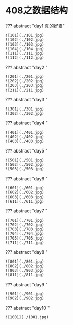 # 408之数据结构

??? abstract "day1 真的好累"

    ![101](./101.jpg)
    ![102](./102.jpg)
    ![103](./103.jpg)
    ![104](./104.jpg)
    ![111](./111.jpg)
    ![112](./112.jpg)

??? abstract "day2 "

    ![201](./201.jpg)
    ![202](./202.jpg)
    ![203](./203.jpg)
    ![211](./211.jpg)

??? abstract "day3 "

    ![301](./301.jpg)
    ![302](./302.jpg)

??? abstract "day4 "

    ![401](./401.jpg)
    ![402](./402.jpg)
    ![403](./403.jpg)

??? abstract "day5 "

    ![501](./501.jpg)
    ![502](./502.jpg)
    ![503](./503.jpg)

??? abstract "day6 "

    ![601](./601.jpg)
    ![602](./602.jpg)
    ![603](./603.jpg)
    ![611](./611.jpg)

??? abstract "day7 "

    ![701](./701.jpg)
    ![702](./702.jpg)
    ![703](./703.jpg)
    ![704](./704.jpg)
    ![705](./705.jpg)
    ![711](./711.jpg)

??? abstract "day8 "

    ![801](./801.jpg)
    ![802](./802.jpg)
    ![803](./803.jpg)
    ![811](./811.jpg)

??? abstract "day9 "

    ![901](./901.jpg)
    ![902](./902.jpg)

??? abstract "day10 "

    ![1001](./1001.jpg)